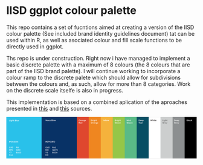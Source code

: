 # IISD ggplot colour palette

This repo contains a set of fucntions aimed at creating a version of the IISD colour palette (See included brand identity guidelines document) tat can be used within R, as well as asociated colour and fill scale functions to be directly used in ggplot.

Ths repo is under construction. Right now i have managed to implement a basic discrete palette with a maximum of 8 colours (the 8 colours that are part of the IISD brand palette). I will continue working to incorporate a colour ramp to the discrete palete which should allow for subdivisions between the colours and, as such, allow for more than 8 categories. Work on the discrete scale itselfe is also in progress.

This implementation is based on a combined aplication of the aproaches presented in [this](https://drsimonj.svbtle.com/creating-corporate-colour-palettes-for-ggplot2) and [this](https://www.garrickadenbuie.com/blog/custom-discrete-color-scales-for-ggplot2/) sources.



![](resources/IISD_FullWidth_Image_04-2-3200x700.png)<!-- -->
